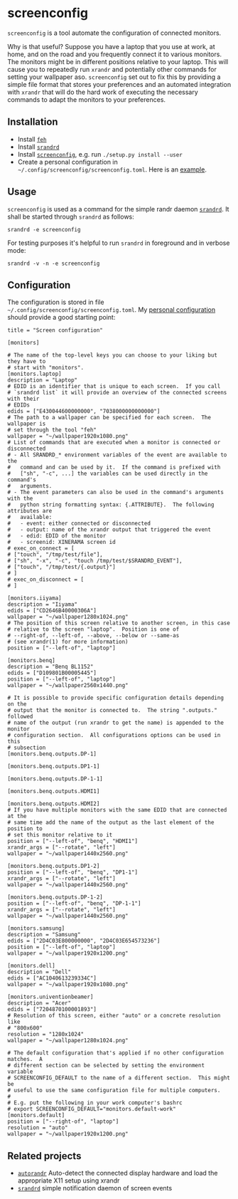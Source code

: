 # screenconfig

`screenconfig` is a tool automate the configuration of connected
monitors.

Why is that useful?  Suppose you have a laptop that you use at work, at
home, and on the road and you frequently connect it to various
monitors.  The monitors might be in different positions relative to your
laptop.  This will cause you to repeatedly run `xrandr` and potentially
other commands for setting your wallpaper aso.
`screenconfig` set out to fix this by providing a simple file format
that stores your preferences and an automated integration with `xrandr`
that will do the hard work of executing the necessary commands to
adapt the monitors to your preferences.

## Installation

* Install [`feh`](https://feh.finalrewind.org/)
* Install [`srandrd`](https://github.com/jceb/srandrd)
* Install [`screenconfig`](https://github.com/jceb/screenconfig), e.g.
  run `./setup.py install --user`
* Create a personal configuration in
  `~/.config/screenconfig/screenconfig.toml`.  Here is an
  [example](https://github.com/jceb/screenconfig/screenconfig/screenconfig.toml).

## Usage

`screenconfig` is used as a command for the simple randr daemon
[`srandrd`](https://github.com/jceb/srandrd).  It shall be started
through `srandrd` as follows:

    srandrd -e screenconfig

For testing purposes it's helpful to run `srandrd` in foreground and in
verbose mode:

    srandrd -v -n -e screenconfig

## Configuration

The configuration is stored in file
`~/.config/screenconfig/screenconfig.toml`.  My [personal
configuration](screenconfig.toml) should provide a good starting
point:

    title = "Screen configuration"

    [monitors]

    # The name of the top-level keys you can choose to your liking but they have to
    # start with "monitors".
    [monitors.laptop]
    description = "Laptop"
    # EDID is an identifier that is unique to each screen.  If you call
    # `srandrd list` it will provide an overview of the connected screens with their
    # EDIDs
    edids = ["E430044600000000", "7038000000000000"]
    # The path to a wallpaper can be specified for each screen.  The wallpaper is
    # set through the tool "feh"
    wallpaper = "~/wallpaper1920x1080.png"
    # List of commands that are executed when a monitor is connected or disconnected
    # - All SRANDRD_* environment variables of the event are available to the
    #   command and can be used by it.  If the command is prefixed with
    #   ["sh", "-c", ...] the variables can be used directly in the command's
    #   arguments.
    # - The event parameters can also be used in the command's arguments with the
    #   python string formatting syntax: {.ATTRIBUTE}.  The following attributes are
    #   available:
    #   - event: either connected or disconnected
    #   - output: name of the xrandr output that triggered the event
    #   - edid: EDID of the monitor
    #   - screenid: XINERAMA screen id
    # exec_on_connect = [
    # ["touch", "/tmp/test/file"],
    # ["sh", "-x", "-c", "touch /tmp/test/$SRANDRD_EVENT"],
    # ["touch", "/tmp/test/{.output}"]
    # ]
    # exec_on_disconnect = [
    # ]

    [monitors.iiyama]
    description = "Iiyama"
    edids = ["CD2646B40000306A"]
    wallpaper = "~/wallpaper1280x1024.png"
    # The position of this screen relative to another screen, in this case
    # relative to the screen "laptop".  Position is one of
    # --right-of, --left-of, --above, --below or --same-as
    # (see xrandr(1) for more information)
    position = ["--left-of", "laptop"]

    [monitors.benq]
    description = "Benq BL1152"
    edids = ["D109801B00005445"]
    position = ["--left-of", "laptop"]
    wallpaper = "~/wallpaper2560x1440.png"

    # It is possible to provide specific configuration details depending on the
    # output that the monitor is connected to.  The string ".outputs." followed
    # name of the output (run xrandr to get the name) is appended to the monitor
    # configuration section.  All configurations options can be used in this
    # subsection
    [monitors.benq.outputs.DP-1]

    [monitors.benq.outputs.DP1-1]

    [monitors.benq.outputs.DP-1-1]

    [monitors.benq.outputs.HDMI1]

    [monitors.benq.outputs.HDMI2]
    # If you have multiple monitors with the same EDID that are connected at the
    # same time add the name of the output as the last element of the position to
    # set this monitor relative to it
    position = ["--left-of", "benq", "HDMI1"]
    xrandr_args = ["--rotate", "left"]
    wallpaper = "~/wallpaper1440x2560.png"

    [monitors.benq.outputs.DP1-2]
    position = ["--left-of", "benq", "DP1-1"]
    xrandr_args = ["--rotate", "left"]
    wallpaper = "~/wallpaper1440x2560.png"

    [monitors.benq.outputs.DP-1-2]
    position = ["--left-of", "benq", "DP-1-1"]
    xrandr_args = ["--rotate", "left"]
    wallpaper = "~/wallpaper1440x2560.png"

    [monitors.samsung]
    description = "Samsung"
    edids = ["2D4C03E800000000", "2D4C03E654573236"]
    position = ["--left-of", "laptop"]
    wallpaper = "~/wallpaper1920x1200.png"

    [monitors.dell]
    description = "Dell"
    edids = ["AC1040613239334C"]
    wallpaper = "~/wallpaper1920x1080.png"

    [monitors.univentionbeamer]
    description = "Acer"
    edids = ["7204870100001893"]
    # Resolution of this screen, either "auto" or a concrete resolution like
    # "800x600"
    resolution = "1280x1024"
    wallpaper = "~/wallpaper1280x1024.png"

    # The default configuration that's applied if no other configuration matches.  A
    # different section can be selected by setting the environment variable
    # SCREENCONFIG_DEFAULT to the name of a different section.  This might be
    # useful to use the same configuration file for multiple computers.
    #
    # E.g. put the following in your work computer's bashrc
    # export SCREENCONFIG_DEFAULT="monitors.default-work"
    [monitors.default]
    position = ["--right-of", "laptop"]
    resolution = "auto"
    wallpaper = "~/wallpaper1920x1200.png"

## Related projects

- [`autorandr`](https://github.com/phillipberndt/autorandr) Auto-detect the connected display hardware and load the appropriate X11 setup using xrandr
- [`srandrd`](https://github.com/jceb/srandrd) simple notification daemon of screen events
